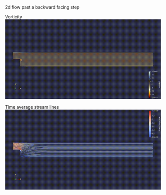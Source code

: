 2d flow past a backward facing step

Vorticity
![votricity](re1000t100.gif)

Time average stream lines
![streamlines](re1000t100lines.gif)

